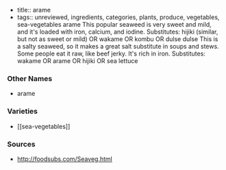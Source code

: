 - title:: arame
- tags:: unreviewed, ingredients, categories, plants, produce, vegetables, sea-vegetables
arame This popular seaweed is very sweet and mild, and it's loaded with iron, calcium, and iodine. Substitutes: hijiki (similar, but not as sweet or mild) OR wakame OR kombu OR dulse dulse This is a salty seaweed, so it makes a great salt substitute in soups and stews. Some people eat it raw, like beef jerky. It's rich in iron. Substitutes: wakame OR arame OR hijiki OR sea lettuce

### Other Names

* arame

### Varieties

* [[sea-vegetables]]

### Sources
* http://foodsubs.com/Seaveg.html
